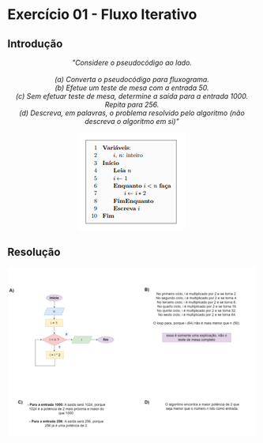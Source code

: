 # Exercício 01 - Fluxo Iterativo
  
## Introdução 
<div align="center">

_"Considere o pseudocódigo ao lado. <br> <br>
(a) Converta o pseudocódigo para fluxograma. <br>
(b) Efetue um teste de mesa com a entrada 50. <br>
(c) Sem efetuar teste de mesa, determine a saída
para a entrada 1000. Repita para 256. <br>
(d) Descreva, em palavras, o problema resolvido
pelo algoritmo (não descreva o algoritmo
em si)"_


![](../../imagens/4en-01.png)

</div>

## Resolução


<div align="center">

![](../../imagens/4ex-01.png)

</div>

